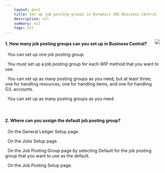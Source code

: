 ```yaml
---
    layout: post
    title: Set up job posting groups in Dynamics 365 Business Central  
    description: nil
    summary: nil
    tags: nil
---
```



 <a target="_blank" href="https://docs.microsoft.com/en-us/learn/modules/set-up-job-posting-groups/3-check/"><i class="fas fa-external-link-alt"></i> </a>
 <img align="right" src="https://docs.microsoft.com/en-us/learn/achievements/set-up-job-posting-groups.svg">
####  1. How many job posting groups can you set up in Business Central?


<i class='far fa-square'></i> &nbsp;&nbsp;You can set up one job posting group.

<i class='far fa-square'></i> &nbsp;&nbsp;You must set up a job posting group for each WIP method that you want to use.

<i class='far fa-square'></i> &nbsp;&nbsp;You can set up as many posting groups as you need, but at least three; one for handling resources, one for handling items, and one for handling G/L accounts.

<i class='fas fa-check-square' style='color: Dodgerblue;'></i> &nbsp;&nbsp;You can set up as many posting groups as you need.
<br />
<br />
<br />

####  2. Where can you assign the default job posting group?


<i class='far fa-square'></i> &nbsp;&nbsp;On the General Ledger Setup page.

<i class='fas fa-check-square' style='color: Dodgerblue;'></i> &nbsp;&nbsp;On the Jobs Setup page.

<i class='far fa-square'></i> &nbsp;&nbsp;On the Job Posting Group page by selecting Default for the job posting group that you want to use as the default.

<i class='far fa-square'></i> &nbsp;&nbsp;On the Job Posting Setup page.
<br />
<br />
<br />
